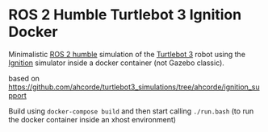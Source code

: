 # ROS 2 Humble Turtlebot 3 Ignition Docker
Minimalistic [ROS 2 humble](https://docs.ros.org/en/humble/index.html) simulation of the [Turtlebot 3](https://www.turtlebot.com/turtlebot3/) robot using the [Ignition](https://ignitionrobotics.org/) simulator inside a docker container (not Gazebo classic).

based on https://github.com/ahcorde/turtlebot3_simulations/tree/ahcorde/ignition_support

Build using `docker-compose build` and then start calling `./run.bash` (to run the docker container inside an xhost environment)